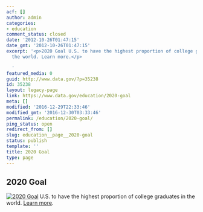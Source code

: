 ```yaml
---
acf: []
author: admin
categories:
- education
comment_status: closed
date: '2012-10-26T01:47:15'
date_gmt: '2012-10-26T01:47:15'
excerpt: '<p>2020 Goal U.S. to have the highest proportion of college graduates in
  the world. Learn more.</p>

  '
featured_media: 0
guid: http://www.data.gov/?p=35238
id: 35238
layout: legacy-page
link: https://www.data.gov/education/2020-goal
meta: []
modified: '2016-12-29T22:33:46'
modified_gmt: '2016-12-30T03:33:46'
permalink: /education/2020-goal/
ping_status: open
redirect_from: []
slug: education__page__2020-goal
status: publish
template: ''
title: 2020 Goal
type: page
---
```

2020 Goal
---------


[![2020 Goal](https://s3.amazonaws.com/bsp-ocsit-prod-east-appdata/datagov/wordpress/2013/10/ed-intl-2020.png)](http://dashboard.ed.gov/about.aspx) U.S. to have the highest proportion of college graduates in the world. [Learn more](http://dashboard.ed.gov/about.aspx).


